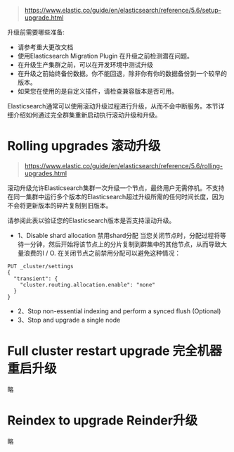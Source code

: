 > https://www.elastic.co/guide/en/elasticsearch/reference/5.6/setup-upgrade.html

升级前需要哪些准备:
- 请参考重大更改文档
- 使用Elasticsearch Migration Plugin 在升级之前检测潜在问题。
- 在升级生产集群之前，可以在开发环境中测试升级
- 在升级之前始终备份数据。你不能回退，除非你有你的数据备份到一个较早的版本。
- 如果您在使用的是自定义插件，请检查兼容版本是否可用。

Elasticsearch通常可以使用滚动升级过程进行升级，从而不会中断服务。本节详细介绍如何通过完全群集重新启动执行滚动升级和升级。

# Rolling upgrades 滚动升级
> https://www.elastic.co/guide/en/elasticsearch/reference/5.6/rolling-upgrades.html

滚动升级允许Elasticsearch集群一次升级一个节点，最终用户无需停机。不支持在同一集群中运行多个版本的Elasticsearch超过升级所需的任何时间长度，因为不会将更新版本的碎片复制到旧版本。

请参阅此表以验证您的Elasticsearch版本是否支持滚动升级。
- 1、Disable shard allocation 禁用shard分配
当您关闭节点时，分配过程将等待一分钟，然后开始将该节点上的分片复制到群集中的其他节点，从而导致大量浪费的I / O. 在关闭节点之前禁用分配可以避免这种情况：
```
PUT _cluster/settings
{
  "transient": {
    "cluster.routing.allocation.enable": "none"
  }
}
```

- 2、Stop non-essential indexing and perform a synced flush (Optional)
- 3、Stop and upgrade a single node
# Full cluster restart upgrade 完全机器重启升级
略
# Reindex to upgrade Reinder升级
略
